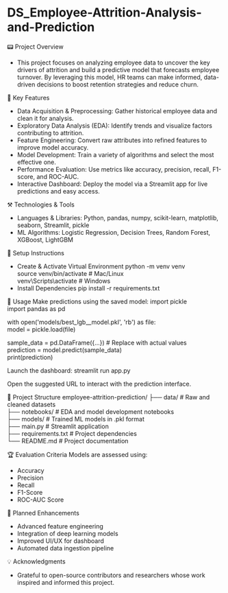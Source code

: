 # DS_Employee-Attrition-Analysis-and-Prediction

📟 Project Overview
- This project focuses on analyzing employee data to uncover the key drivers of attrition and build a predictive model that forecasts employee turnover. By leveraging this model, HR teams can make informed, data-driven decisions to boost retention strategies and reduce churn.

🚀 Key Features
- Data Acquisition & Preprocessing: Gather historical employee data and clean it for analysis.
- Exploratory Data Analysis (EDA): Identify trends and visualize factors contributing to attrition.
- Feature Engineering: Convert raw attributes into refined features to improve model accuracy.
- Model Development: Train a variety of algorithms and select the most effective one.
- Performance Evaluation: Use metrics like accuracy, precision, recall, F1-score, and ROC-AUC.
- Interactive Dashboard: Deploy the model via a Streamlit app for live predictions and easy access.

⚒️ Technologies & Tools
- Languages & Libraries: Python, pandas, numpy, scikit-learn, matplotlib, seaborn, Streamlit, pickle
- ML Algorithms: Logistic Regression, Decision Trees, Random Forest, XGBoost, LightGBM

🎯 Setup Instructions
- Create & Activate Virtual Environment
python -m venv venv  
source venv/bin/activate  # Mac/Linux  
venv\Scripts\activate     # Windows
- Install Dependencies
pip install -r requirements.txt



🔮 Usage
Make predictions using the saved model:
import pickle  
import pandas as pd

with open('models/best_lgb__model.pkl', 'rb') as file:  
    model = pickle.load(file)

sample_data = pd.DataFrame({...})  # Replace with actual values  
prediction = model.predict(sample_data)  
print(prediction)


Launch the dashboard:
streamlit run app.py


Open the suggested URL to interact with the prediction interface.

🧬 Project Structure
employee-attrition-prediction/
├── data/            # Raw and cleaned datasets  
├── notebooks/       # EDA and model development notebooks  
├── models/          # Trained ML models in .pkl format  
├── main.py          # Streamlit application  
├── requirements.txt # Project dependencies  
└── README.md        # Project documentation  



🏆 Evaluation Criteria
Models are assessed using:
- Accuracy
- Precision
- Recall
- F1-Score
- ROC-AUC Score

🔧 Planned Enhancements
- Advanced feature engineering
- Integration of deep learning models
- Improved UI/UX for dashboard
- Automated data ingestion pipeline

💡 Acknowledgments
- Grateful to open-source contributors and researchers whose work inspired and informed this project.
